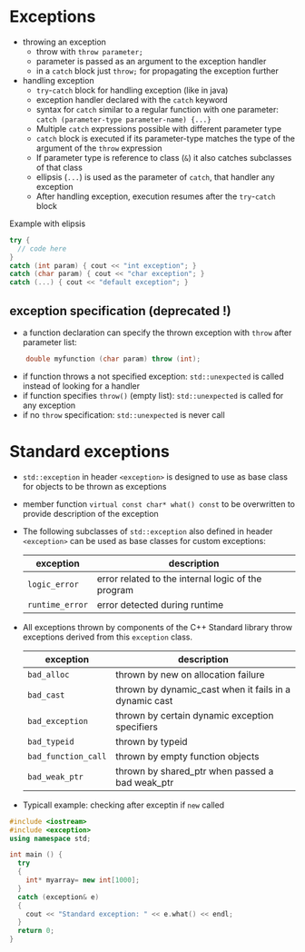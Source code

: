 # Exceptions

- throwing an exception
    - throw with `throw parameter;`
    - parameter is passed as an argument to the exception handler
    - in a `catch` block just `throw;` for propagating the exception further
- handling exception
    - `try`-`catch` block for handling exception (like in java)
    - exception handler declared with the `catch` keyword
    - syntax for `catch` similar to a regular function with one parameter: `catch (parameter-type parameter-name) {...}`
    - Multiple `catch` expressions possible with different parameter type
    - `catch` block is executed if its parameter-type matches the type of the argument of the `throw` expression
    - If parameter type is reference to class (`&`) it also catches subclasses of that class
    - ellipsis (`...`) is used as the parameter of `catch`, that handler any exception
    - After handling exception, execution resumes after the `try`-`catch` block

Example with elipsis
```c++
try {
  // code here
}
catch (int param) { cout << "int exception"; }
catch (char param) { cout << "char exception"; }
catch (...) { cout << "default exception"; }
```

## exception specification (deprecated !)
- a function declaration can specify the thrown exception with `throw` after parameter list:
```c++
    double myfunction (char param) throw (int);
```
- if function throws a not specified exception: `std::unexpected` is called instead of looking for a handler
- if function specifies `throw()` (empty list): `std::unexpected` is called for any exception
- if no `throw` specification:  `std::unexpected` is never call

# Standard exceptions
- `std::exception` in header `<exception>` is designed to use as base class for objects to be thrown as exceptions
- member function `virtual const char* what() const` to be overwritten to provide description of the exception
- The following subclasses of `std::exception` also defined in header `<exception>` can be used as base classes for custom exceptions:

    | exception       | description                                        |
    | --------------- | -------------------------------------------------- |
    | `logic_error`   | error related to the internal logic of the program |
    | `runtime_error` | error detected during runtime                      |

- All exceptions thrown by components of the C++ Standard library throw exceptions derived from this `exception` class.

    | exception           | description                                             |
    | ------------------- | ------------------------------------------------------- |
    | `bad_alloc`         | thrown by new on allocation failure                     |
    | `bad_cast`          | thrown by dynamic_cast when it fails in a dynamic cast  |
    | `bad_exception`     | thrown by certain dynamic exception specifiers          |
    | `bad_typeid`        | thrown by typeid                                        |
    | `bad_function_call` | thrown by empty function objects                        |
    | `bad_weak_ptr`      | thrown by shared_ptr when passed a bad weak_ptr         |

- Typicall example: checking after exceptin if `new` called

```c++
#include <iostream>
#include <exception>
using namespace std;

int main () {
  try
  {
    int* myarray= new int[1000];
  }
  catch (exception& e)
  {
    cout << "Standard exception: " << e.what() << endl;
  }
  return 0;
}
```

